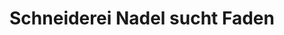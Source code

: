 ---
title: "Schneiderei Nadel sucht Faden"
url: /walldorf/schneiderei-nadel-sucht-faden/
shop: Schneiderei
---